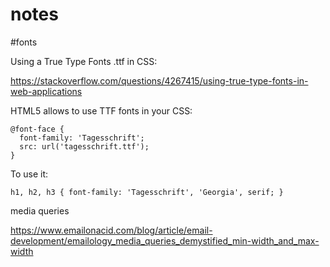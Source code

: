 # notes

#fonts

Using a True Type Fonts .ttf in CSS:

https://stackoverflow.com/questions/4267415/using-true-type-fonts-in-web-applications


HTML5 allows to use TTF fonts in your CSS:
```
@font-face {
  font-family: 'Tagesschrift';
  src: url('tagesschrift.ttf');
}
```
To use it:
```
h1, h2, h3 { font-family: 'Tagesschrift', 'Georgia', serif; }
```
media queries

https://www.emailonacid.com/blog/article/email-development/emailology_media_queries_demystified_min-width_and_max-width
